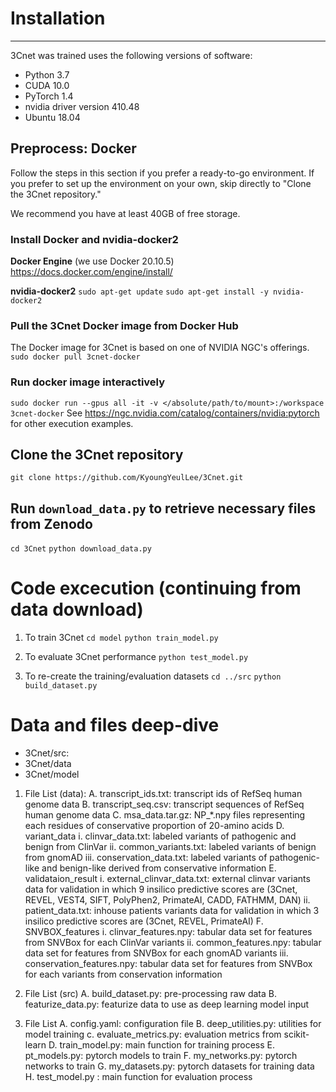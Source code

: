 ﻿# Installation
---
3Cnet was trained uses the following versions of software:
- Python 3.7
- CUDA 10.0
- PyTorch 1.4
- nvidia driver version 410.48
- Ubuntu 18.04

## Preprocess: Docker
Follow the steps in this section if you prefer a ready-to-go environment.
If you prefer to set up the environment on your own, skip directly to "Clone the 3Cnet repository."

We recommend you have at least 40GB of free storage.

### Install Docker and nvidia-docker2
**Docker Engine** (we use Docker 20.10.5)
https://docs.docker.com/engine/install/

**nvidia-docker2**
`sudo apt-get update`
`sudo apt-get install -y nvidia-docker2`

### Pull the 3Cnet Docker image from Docker Hub
The Docker image for 3Cnet is based on one of NVIDIA NGC's offerings.
`sudo docker pull 3cnet-docker`

### Run docker image interactively
`sudo docker run --gpus all -it -v </absolute/path/to/mount>:/workspace 3cnet-docker`
See https://ngc.nvidia.com/catalog/containers/nvidia:pytorch for other execution examples.

## Clone the 3Cnet repository
`git clone https://github.com/KyoungYeulLee/3Cnet.git`

## Run `download_data.py` to retrieve necessary files from Zenodo
`cd 3Cnet`
`python download_data.py`

# Code excecution (continuing from data download)

1. To train 3Cnet
`cd model`
`python train_model.py`

1. To evaluate 3Cnet performance
`python test_model.py`

1. To re-create the training/evaluation datasets
`cd ../src`
`python build_dataset.py`

# Data and files deep-dive

- 3Cnet/src: 
- 3Cnet/data
- 3Cnet/model

1. File List (data): 
        A. transcript_ids.txt: transcript ids of RefSeq human genome data
        B. transcript_seq.csv: transcript sequences of RefSeq human genome data
        C. msa_data.tar.gz: NP_*.npy files representing each residues of conservative proportion of 20-amino acids
        D. variant_data
                i. clinvar_data.txt: labeled variants of pathogenic and benign from ClinVar
                ii. common_variants.txt: labeled variants of benign from gnomAD
                iii. conservation_data.txt: labeled variants of pathogenic-like and benign-like derived from conservative
                        information
        E. validataion_result
                i. external_clinvar_data.txt: external clinvar variants data for validation in which 9 insilico predictive scores
                        are (3Cnet, REVEL, VEST4, SIFT, PolyPhen2, PrimateAI, CADD, FATHMM, DAN)
                ii. patient_data.txt: inhouse patients variants data for validation in which 3 insilico predictive scores are
                        (3Cnet, REVEL, PrimateAI)
        F. SNVBOX_features
                i. clinvar_features.npy: tabular data set for features from SNVBox for each ClinVar variants
                ii. common_features.npy: tabular data set for features from SNVBox for each gnomAD variants
                iii. conservation_features.npy: tabular data set for features from SNVBox for each variants from conservation
                        information


2. File List (src)
        A. build_dataset.py: pre-processing raw data
        B. featurize_data.py: featurize data to use as deep learning model input


3. File List
A. config.yaml: configuration file
B. deep_utilities.py: utilities for model training
c. evaluate_metrics.py: evaluation metrics from scikit-learn
D. train_model.py: main function for training process
E. pt_models.py: pytorch models to train
F. my_networks.py: pytorch networks to train
G. my_datasets.py: pytorch datasets for training data
H. test_model.py : main function for evaluation process

#